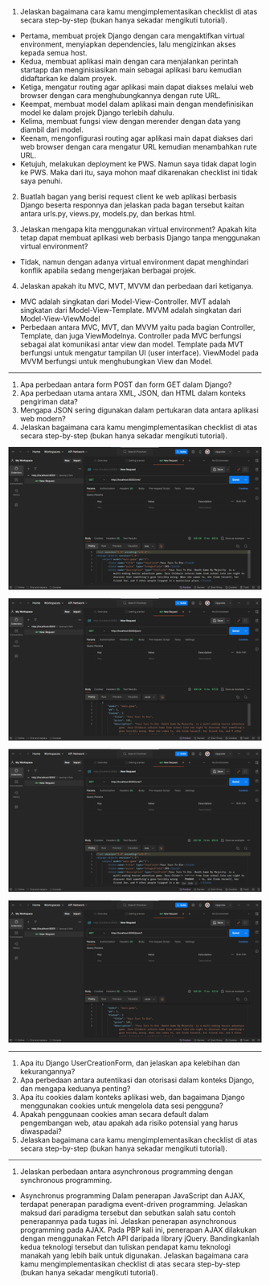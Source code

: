 1) Jelaskan bagaimana cara kamu mengimplementasikan checklist di atas secara step-by-step (bukan hanya sekadar mengikuti tutorial).
- Pertama, membuat projek Django dengan cara mengaktifkan virtual environment, menyiapkan dependencies, lalu mengizinkan akses kepada semua host.
- Kedua, membuat aplikasi main dengan cara menjalankan perintah startapp dan menginisiasikan main sebagai aplikasi baru kemudian didaftarkan ke dalam proyek.
- Ketiga, mengatur routing agar aplikasi main dapat diakses melalui web browser dengan cara menghubungkannya dengan rute URL.
- Keempat, membuat model dalam aplikasi main dengan mendefinisikan model ke dalam projek Django terlebih dahulu.
- Kelima, membuat fungsi view dengan merender dengan data yang diambil dari model.
- Keenam, mengonfigurasi routing agar aplikasi main dapat diakses dari web browser dengan cara mengatur URL kemudian menambahkan rute URL.
- Ketujuh, melakukan deployment ke PWS. Namun saya tidak dapat login ke PWS. Maka dari itu, saya mohon maaf dikarenakan checklist ini tidak saya penuhi.

2) Buatlah bagan yang berisi request client ke web aplikasi berbasis Django beserta responnya dan jelaskan pada bagan tersebut kaitan antara urls.py, views.py, models.py, dan berkas html.

3) Jelaskan mengapa kita menggunakan virtual environment? Apakah kita tetap dapat membuat aplikasi web berbasis Django tanpa menggunakan virtual environment?
- Tidak, namun dengan adanya virtual environment dapat menghindari konflik apabila sedang mengerjakan berbagai projek.
  
4) Jelaskan apakah itu MVC, MVT, MVVM dan perbedaan dari ketiganya.
- MVC adalah singkatan dari Model-View-Controller. MVT adalah singkatan dari Model-View-Template. MVVM adalah singkatan dari Model-View-ViewModel
- Perbedaan antara MVC, MVT, dan MVVM yaitu pada bagian Controller, Template, dan juga ViewModelnya. Controller pada MVC berfungsi sebagai alat komunikasi antar view dan model.
Template pada MVT berfungsi untuk mengatur tampilan UI (user interface). ViewModel pada MVVM berfungsi untuk menghubungkan View dan Model.

-------------------------------------------------------------------------------------------------------

1) Apa perbedaan antara form POST dan form GET dalam Django?
2) Apa perbedaan utama antara XML, JSON, dan HTML dalam konteks pengiriman data?
3) Mengapa JSON sering digunakan dalam pertukaran data antara aplikasi web modern?
4) Jelaskan bagaimana cara kamu mengimplementasikan checklist di atas secara step-by-step (bukan hanya sekadar mengikuti tutorial).

![alt text](image.png)

![alt text](image-1.png)

![alt text](image-2.png)

![alt text](image-3.png)

-------------------------------------------------------------------------------------------------------
1) Apa itu Django UserCreationForm, dan jelaskan apa kelebihan dan kekurangannya?
2) Apa perbedaan antara autentikasi dan otorisasi dalam konteks Django, dan mengapa keduanya penting?
3) Apa itu cookies dalam konteks aplikasi web, dan bagaimana Django menggunakan cookies untuk mengelola data sesi pengguna?
4) Apakah penggunaan cookies aman secara default dalam pengembangan web, atau apakah ada risiko potensial yang harus diwaspadai?
5) Jelaskan bagaimana cara kamu mengimplementasikan checklist di atas secara step-by-step (bukan hanya sekadar mengikuti tutorial).
-------------------------------------------------------------------------------------------------------
1) Jelaskan perbedaan antara asynchronous programming dengan synchronous programming.
- Asynchronus programming
Dalam penerapan JavaScript dan AJAX, terdapat penerapan paradigma event-driven programming. Jelaskan maksud dari paradigma tersebut dan sebutkan salah satu contoh penerapannya pada tugas ini.
Jelaskan penerapan asynchronous programming pada AJAX.
Pada PBP kali ini, penerapan AJAX dilakukan dengan menggunakan Fetch API daripada library jQuery. Bandingkanlah kedua teknologi tersebut dan tuliskan pendapat kamu teknologi manakah yang lebih baik untuk digunakan.
Jelaskan bagaimana cara kamu mengimplementasikan checklist di atas secara step-by-step (bukan hanya sekadar mengikuti tutorial).

